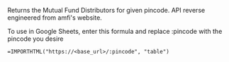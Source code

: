 Returns the Mutual Fund Distributors for given pincode.
API reverse engineered from amfi's website.

To use in Google Sheets, enter this formula and replace :pincode with the pincode you desire

```
=IMPORTHTML("https://<base_url>/:pincode", "table")
```

